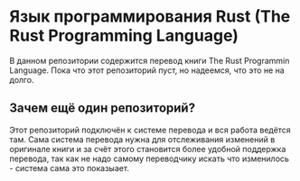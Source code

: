 # Язык программирования Rust (The Rust Programming Language)

В данном репозитории содержится перевод книги The Rust Programmin Language.
Пока что этот репозиторий пуст, но надеемся, что это не на долго.

## Зачем ещё один репозиторий?

Этот репозиторий подключён к системе перевода и вся работа ведётся там.
Сама система перевода нужна для отслеживания изменений в оригинале книги и
за счёт этого становится более удобной поддержка перевода, так как не надо
самому переводчику искать что изменилось - система сама это показыает.
